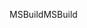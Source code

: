 <span data-ttu-id="9f4fe-101">MSBuild</span><span class="sxs-lookup"><span data-stu-id="9f4fe-101">MSBuild</span></span>